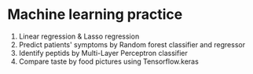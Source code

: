 # Machine learning practice
1. Linear regression & Lasso regression
2. Predict patients' symptoms by Random forest classifier and regressor
3. Identify peptids by Multi-Layer Perceptron classifier
4. Compare taste by food pictures using Tensorflow.keras
